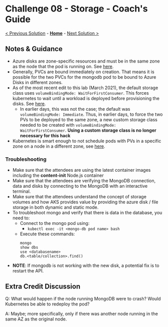 # Challenge 08 - Storage - Coach's Guide 

[< Previous Solution](./Solution-07.md) - **[Home](./README.md)** - [Next Solution >](./Solution-09.md)

## Notes & Guidance
- Azure disks are zone-specific resources and must be in the same zone as the node that the pod is running on. See [here](https://docs.microsoft.com/en-us/azure/aks/availability-zones#azure-disks-limitations).
- Generally, PVCs are bound immediately on creation. That means it is possible for the two PVCs for the mongodb pod to be bound to Azure Disks in different zones.
- As of the most recent edit to this lab (March 2021), the default storage class uses `volumeBindingMode: WaitForFirstConsumer`.  This forces kubernetes to wait until a workload is deployed before provisioning the disks. See [here](https://kubernetes.io/docs/concepts/storage/storage-classes/#volume-binding-mode).
  - In earlier days, this was not the case; the default was `volumeBindingMode: Immediate`.  Thus, in earlier days, to force the two PVs to be deployed to the same zone, a new custom storage class needed to be created with `volumeBindingMode: WaitForFirstConsumer`.  **Using a custom storage class is no longer necessary for this hack**
- Kubernetes is smart enough to not schedule pods with PVs in a specific zone on a node in a different zone, see [here](https://kubernetes.io/docs/setup/best-practices/multiple-zones/#storage-access-for-zones).


### Troubleshooting

- Make sure that the attendees are using the latest container images including the **content-init** Node.js container
- Make sure that the attendees are verifying the MongoDB connection, data and disks by connecting to the MongoDB with an interactive terminal.
- Make sure that the attendees understand the concept of storage volumes and how AKS provides value by providing the azure disk / file storage in both dynamic and static mode.
- To troubleshoot mongo and verify that there is data in the database, you need to:
	- Connect to the mongo pod using: 
		- `kubectl exec -it <mongo-db pod name> bash`
	- Execute these commands:
		```
		mongo
		show dbs
		use <databasename>
		db.<table/collection>.find()
		```
- **NOTE**: If mongodb is not working with the new disk, a potential fix is to restart the API.

## Extra Credit Discussion
Q: What would happen if the node running MongoDB were to crash?  Would Kubernetes be able to redeploy the pod?

A:  Maybe; more specifically, only if there was another node running in the same AZ as the original node.
